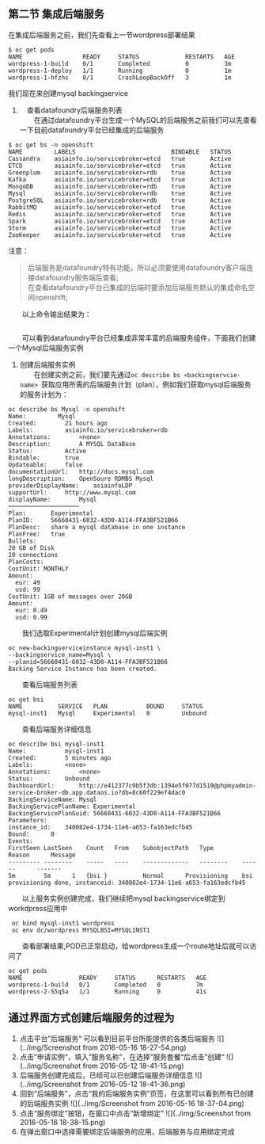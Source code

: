 
##  第二节   集成后端服务   
在集成后端服务之前，我们先查看上一节wordpress部署结果  
  ```
$ oc get pods
NAME                 READY     STATUS             RESTARTS   AGE
wordpress-1-build    0/1       Completed          0          3m
wordpress-1-deploy   1/1       Running            0          1m
wordpress-1-hfzhs    0/1       CrashLoopBackOff   3          1m
  ``` 
我们现在来创建mysql backingservice     
1. 　查看datafoundry后端服务列表  
  　　在通过datafoundry平台生成一个MySQL的后端服务之前我们可以先查看一下目前datafoundry平台已经集成的后端服务  
  ```   
 $ oc get bs -n openshift  
  NAME         LABELS                           BINDABLE   STATUS
  Cassandra    asiainfo.io/servicebroker=etcd   true       Active
  ETCD         asiainfo.io/servicebroker=etcd   true       Active
  Greenplum    asiainfo.io/servicebroker=rdb    true       Active
  Kafka        asiainfo.io/servicebroker=etcd   true       Active
  MongoDB      asiainfo.io/servicebroker=rdb    true       Active
  Mysql        asiainfo.io/servicebroker=rdb    true       Active
  PostgreSQL   asiainfo.io/servicebroker=rdb    true       Active
  RabbitMQ     asiainfo.io/servicebroker=etcd   true       Active
  Redis        asiainfo.io/servicebroker=etcd   true       Active
  Spark        asiainfo.io/servicebroker=etcd   true       Active
  Storm        asiainfo.io/servicebroker=etcd   true       Active
  ZooKeeper    asiainfo.io/servicebroker=etcd   true       Active
  ```
  注意：   
> 后端服务是datafoundry特有功能，所以必须要使用datafoundry客户端连接datafoundry服务端后查看;    
在查看datafoundry平台已集成的后端时要添加后端服务默认的集成命名空间openshift;  

  
　　以上命令输出结果为：  
  ```   
  
  ```   
　　可以看到datafoundry平台已经集成非常丰富的后端服务组件，下面我们创建一个Mysql后端服务实例  
  
1.  创建后端服务实例  
　　在创建实例之前，我们要先通过`oc describe bs <backingservcie-name> `获取应用所需的后端服务计划（plan），例如我们获取mysql后端服务的服务计划为：
  ```   
  oc describe bs Mysql -n openshift
  Name:			Mysql
Created:		21 hours ago
Labels:			asiainfo.io/servicebroker=rdb
Annotations:		<none>
Description:		A MYSQL DataBase
Status:			Active
Bindable:		true
Updateable:		false
documentationUrl:	http://docs.mysql.com
longDescription:	OpenSoure RDMBS Mysql
providerDisplayName:	asiainfoLDP
supportUrl:		http://www.mysql.com
displayName:		Mysql
────────────────────
Plan:		Experimental
PlanID:		56660431-6032-43D0-A114-FFA3BF521B66
PlanDesc:	share a mysql database in one instance
PlanFree:	true
Bullets:
  20 GB of Disk
  20 connections
PlanCosts:
  CostUnit:	MONTHLY
  Amount:
    eur: 49
    usd: 99
  CostUnit:	1GB of messages over 20GB
  Amount:
    eur: 0.49
    usd: 0.99

  ```
 　　我们选取Experimental计划创建mysql后端实例
   ```   
  oc new-backingserviceinstance mysql-inst1 \
  --backingservice_name=Mysql \
  --planid=56660431-6032-43D0-A114-FFA3BF521B66
  Backing Service Instance has been created.
  ```
  　　查看后端服务列表
  ```   
  oc get bsi
NAME          SERVICE   PLAN           BOUND     STATUS
mysql-inst1   Mysql     Experimental   0         Unbound 
  ```
  　　查看后端服务详细信息
  ```
  oc describe bsi mysql-inst1
Name:			mysql-inst1
Created:		5 minutes ago
Labels:			<none>
Annotations:		<none>
Status:			Unbound
DashboardUrl:		http://e412377c9b5f3db:1394e5f077d1519@phpmyadmin-service-broker-db.app.dataos.io?db=8c60f229ef4dac0
BackingServiceName:	Mysql
BackingServicePlanName:	Experimental
BackingServicePlanGuid:	56660431-6032-43D0-A114-FFA3BF521B66
Parameters:
instance_id:	340082e4-1734-11e6-a653-fa163edcfb45
Bound:		0
Events:
  FirstSeen	LastSeen	Count	From	SubobjectPath	Type		Reason		Message
  ---------	--------	-----	----	-------------	--------	------		-------
  5m		5m		1	{bsi }			Normal		Provisioning	bsi provisioning done, instanceid: 340082e4-1734-11e6-a653-fa163edcfb45
  ```
  　　以上服务实例创建完成，我们继续把mysql backingservice绑定到workdpress应用中
  ```
   oc bind mysql-inst1 wordpress
   oc env dc/wordpress MYSQLBSI=MYSQLINST1
  ```  
  　　查看部署结果,POD已正常启动，给wordpress生成一个route地址后就可以访问了
  ```
  oc get pods
  NAME                READY     STATUS      RESTARTS   AGE
  wordpress-1-build   0/1       Completed   0          7m 
  wordpress-2-55q5a   1/1       Running     0          41s
  ```  
  
## 通过界面方式创建后端服务的过程为  
1.   点击平台”后端服务“ 可以看到目前平台所能提供的各类后端服务
 ![](../img/Screenshot from 2016-05-16 18-27-54.png)
1.  点击”申请实例“，填入”服务名称“，在选择”服务套餐“后点击”创建“
![](../img/Screenshot from 2016-05-12 18-41-15.png)
1.    后端服务创建完成后，已经可以已创建后端服务详细信息
![](../img/Screenshot from 2016-05-12 18-41-36.png)
1.   回到“后端服务”，点击“我的后端服务实例”页签，在这里可以看到所有已创建的后端服务实例
![](../img/Screenshot from 2016-05-16 18-37-04.png)
1.  点击“服务绑定”按钮，在窗口中点击“新增绑定”
![](../img/Screenshot from 2016-05-16 18-38-15.png)
1.  在弹出窗口中选择需要绑定后端服务的应用，后端服务与应用绑定完成








